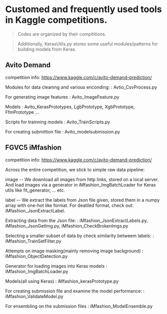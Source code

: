 Customed and frequently used tools in Kaggle competitions.
===

>Codes are organized by their compititions.

>Additionally, KerasUtils.py stores some useful modules/patterns for building models from Keras.


Avito Demand
---
competition info: https://www.kaggle.com/c/avito-demand-prediction/

Modules for data cleaning and various enconding:
    : Avtio_CsvProcess.py

For generating image features
    : Avito_ImageFeature.py

Models
    : Avito_KerasPrototypes, LgbPrototype, XgbPrototype, FfmPrototype ...

Scripts for trainning models
    : Avito_TrainScripts.py

For creating submittion file
    : Avito_modelsubmission.py



FGVC5 iMfashion
---
competition info: https://www.kaggle.com/c/avito-demand-prediction/

Across the entire competition, we stick to simple raw data pipeline:

image -- We download all images from http links, stored on a local server.
         And load images via a generator in iMfashion_ImgBatchLoader for Keras utils like fit_generator, ... etc.

label -- We extract the labels from Json file given, stored them in a numpy array with one-hot like format.
         For deatiled format, check out: iMfashion_JsonExtractLabel.


Extracting data from the Json file:
    : iMfashion_JsonExtractLabels.py, iMfashion_JsonGetImg.py, iMfashion_CheckBrokenImgs.py

Selecting a smaller subset of data by check similarity betweem labels:
    : iMfashion_TrainSetFilter.py

Attempts on image masking(mainly removing image background)
    : iMfashion_ObjectDetection.py

Generator for loading images into Keras models
    : iMfashion_ImgBatchLoader.py

Models(all using Keras)
    : iMfashion_kerasPrototype.py

For creating submission file and examine the model performance:
    : iMfashion_ValidateModel.py

For ensembling on the submission files
    : iMfashion_ModelEnsemble.py

